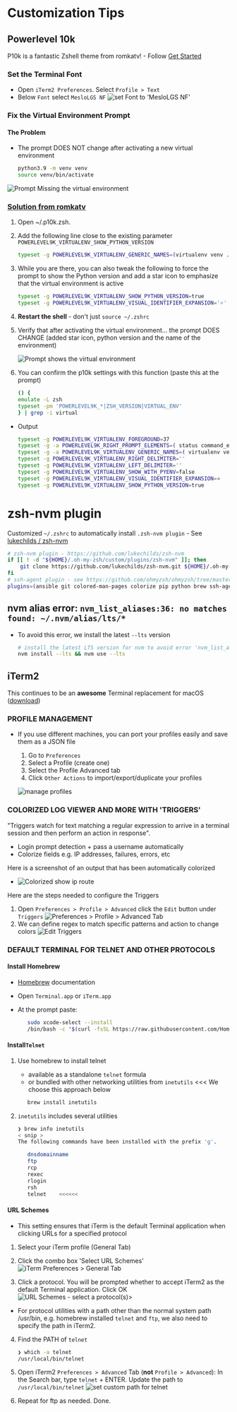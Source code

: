 # Customization Tips

## Powerlevel 10k

P10k is a fantastic Zshell theme from romkatv! - Follow [Get Started](https://github.com/romkatv/powerlevel10k#get-started)

### Set the Terminal Font

+ Open ```iTerm2 Preferences```. Select ```Profile > Text```
+ Below ```Font``` select ```MesloLGS NF```
![set Font to 'MesloLGS NF'](images/iterm2_font_profile.png)

### Fix the Virtual Environment Prompt

#### The Problem

+ The prompt DOES NOT change after activating a new virtual environment

   ```zsh
   python3.9 -m venv venv
   source venv/bin/activate
   ```

![Prompt Missing the virtual environment](images/iTerm2-no-virtual-env-prompt.png)

### [Solution from romkatv](https://github.com/romkatv/powerlevel10k/issues/532#issuecomment-592064973)

1. Open ~/.p10k.zsh.
2. Add the following line close to the existing parameter ```POWERLEVEL9K_VIRTUALENV_SHOW_PYTHON_VERSION```

   ```zsh
   typeset -g POWERLEVEL9K_VIRTUALENV_GENERIC_NAMES=(virtualenv venv .venv env)
   ```

3. While you are there, you can also tweak the following to force the prompt to show the Python version and add a star icon to emphasize that the virtual environment is active

   ```zsh
   typeset -g POWERLEVEL9K_VIRTUALENV_SHOW_PYTHON_VERSION=true
   typeset -g POWERLEVEL9K_VIRTUALENV_VISUAL_IDENTIFIER_EXPANSION='⭐'
   ```

4. **Restart the shell** - don't just ```source ~/.zshrc```

5. Verify that after activating the virtual environment... the prompt DOES CHANGE
(added star icon, python version and the name of the environment)

   ![Prompt shows the virtual environment](images/iTerm2-virtual-env-prompt.png)

6. You can confirm the p10k settings with this function (paste this at the prompt)

   ```zsh
   () {
   emulate -L zsh
   typeset -pm 'POWERLEVEL9K_*|ZSH_VERSION|VIRTUAL_ENV'
   } | grep -i virtual
   ```

+ Output

   ```zsh
   typeset -g POWERLEVEL9K_VIRTUALENV_FOREGROUND=37
   typeset -g -a POWERLEVEL9K_RIGHT_PROMPT_ELEMENTS=( status command_execution_time background_jobs direnv asdf virtualenv anaconda pyenv goenv nodenv nvm nodeenv rbenv rvm fvm luaenv jenv plenv phpenv scalaenv haskell_stack kubecontext terraform aws aws_eb_env azure gcloud google_app_cred context nordvpn ranger nnn vim_shell midnight_commander nix_shell todo timewarrior taskwarrior time newline )
   typeset -g -a POWERLEVEL9K_VIRTUALENV_GENERIC_NAMES=( virtualenv venv .venv env )
   typeset -g POWERLEVEL9K_VIRTUALENV_RIGHT_DELIMITER=''
   typeset -g POWERLEVEL9K_VIRTUALENV_LEFT_DELIMITER=''
   typeset -g POWERLEVEL9K_VIRTUALENV_SHOW_WITH_PYENV=false
   typeset -g POWERLEVEL9K_VIRTUALENV_VISUAL_IDENTIFIER_EXPANSION=⭐
   typeset -g POWERLEVEL9K_VIRTUALENV_SHOW_PYTHON_VERSION=true
   ```

# zsh-nvm plugin

Customized ```~/.zshrc``` to automatically install ```.zsh-nvm plugin``` - See [lukechilds /
zsh-nvm](https://github.com/lukechilds/zsh-nvm#manually)

```zsh
# zsh-nvm plugin - https://github.com/lukechilds/zsh-nvm
if [[ ! -d "${HOME}/.oh-my-zsh/custom/plugins/zsh-nvm" ]]; then
    git clone https://github.com/lukechilds/zsh-nvm.git ${HOME}/.oh-my-zsh/custom/plugins/zsh-nvm
fi
# ssh-agent plugin - see https://github.com/ohmyzsh/ohmyzsh/tree/master/plugins/ssh-agent
plugins=(ansible git colored-man-pages colorize pip python brew ssh-agent vagrant virtualenv zsh-nvm)
```

## nvm alias error: ```nvm_list_aliases:36: no matches found: ~/.nvm/alias/lts/*```

+ To avoid this error, we install the latest ```--lts``` version

   ```zsh
   # install the latest LTS version for nvm to avoid error 'nvm_list_aliases:36: no matches found: ~/.nvm/alias/lts/*'
   nvm install --lts && nvm use --lts
   ```

## iTerm2

This continues to be an **awesome** Terminal replacement for macOS ([download](https://iterm2.com/index.html))

### PROFILE MANAGEMENT

+ If you use different machines, you can port your profiles easily and save them as a JSON file

   1. Go to ```Preferences```
   2. Select a Profile (create one)
   3. Select the Profile Advanced tab
   4. Click ```Other Actions``` to import/export/duplicate your profiles

   ![manage profiles](images/iTerm-Pref-Prof-SaveAll.png)

### COLORIZED LOG VIEWER AND MORE WITH 'TRIGGERS'

"Triggers watch for text matching a regular expression to arrive in a terminal session and then perform an action in response".
+ Login prompt detection + pass a username automatically
+ Colorize fields e.g. IP addresses, failures, errors, etc

Here is a screenshot of an output that has been automatically colorized
+ ![Colorized `show ip route`](images/iTerm2-colorized-output-Triggers.png)

Here are the steps needed to configure the Triggers

1. Open ```Preferences > Profile > Advanced```
click the ```Edit``` button under ```Triggers```
![Preferences > Profile > Advanced Tab](images/iTerm2-Pref-Prof-Advanced.png)
2. We can define regex to match specific patterns and action to change colors
![Edit Triggers](images/iTerm2-parsing-triggers.png)


### DEFAULT TERMINAL FOR TELNET AND OTHER PROTOCOLS

#### Install Homebrew

+ [Homebrew](https://brew.sh/) documentation
+ Open ```Terminal.app``` or ```iTerm.app```
+ At the prompt paste:

   ```zsh
      sudo xcode-select --install
      /bin/bash -c "$(curl -fsSL https://raw.githubusercontent.com/Homebrew/install/HEAD/install.sh)"
   ```

#### Install```Telnet```

1. Use homebrew to install telnet
   + available as a standalone ```telnet``` formula
   + or bundled with other networking utilities from ```inetutils```  <<<  We choose this approach below

   ```zsh
      brew install inetutils
   ```


2. ```inetutils``` includes several utilities

   ```zsh
   ❯ brew info inetutils
   < snip >
   The following commands have been installed with the prefix 'g'.

      dnsdomainname
      ftp
      rcp
      rexec
      rlogin
      rsh
      telnet    <<<<<<
   ```

#### URL Schemes

+ This setting ensures that iTerm is the default Terminal application when clicking URLs for a specified protocol

1. Select your iTerm profile  (General Tab)

2. Click the combo box 'Select URL Schemes'
![iTerm Preferences > General Tab](images/iTerm-Preferences.png)

3. Click a protocol. You will be prompted whether to accept iTerm2 as the default Terminal application. Click OK
![URL Schemes - select a protocol(s)> ](images/iTerm2-select-protocol.png)

+ For protocol utilities with a path other than the normal system path /usr/bin,  e.g. homebrew installed ```telnet``` and ```ftp```, we also need to specify the path in iTerm2.

4. Find the PATH of ```telnet```

   ```zsh
   ❯ which -a telnet
   /usr/local/bin/telnet
   ```

5. Open iTerm2 ```Preferences > Advanced``` Tab (**not** ```Profile > Advanced```):
In the Search bar, type ```telnet``` + ENTER.
Update the path to ```/usr/local/bin/telnet```
![set custom path for telnet](images/iTerm2-Preferences-Advanced-Telnet.png)

6. Repeat for ftp as needed.  Done.